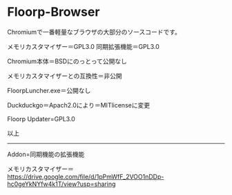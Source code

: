 # Floorp-Browser
Chromiumで一番軽量なブラウザの大部分のソースコードです。

メモリカスタマイザー＝GPL3.0
同期拡張機能＝GPL3.0

Chromium本体＝BSDにのっとって公開なし

メモリカスタマイザーとの互換性＝非公開

FloorpLuncher.exe＝公開なし

Duckduckgo＝Apach2.0により＝MITlicenseに変更

Floorp Updater=GPL3.0


以上

------------------------------------------------------------------
Addon=同期機能の拡張機能

メモリカスタマイザー＝https://drive.google.com/file/d/1pPmWfF_2VOO1nDDp-hc0geYkNYfw4k1T/view?usp=sharing



